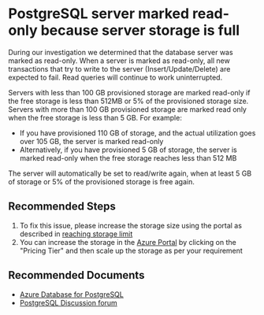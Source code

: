 <properties
	pageTitle="Orcas PostgreSQL server marked read-only"
	description="Orcas PostgreSQL server not eritable because server storage is full"
	infoBubbleText="Found PostgreSQL server read-only. See details on the right"
	service="microsoft.dbforpostgresql"
	resource="dbforpostgresql"
	authors="seanliang"
	ms.author="zhlian"
	displayOrder="100"
	articleId="dbforpostgresql-disk-full-error"
	diagnosticScenario="OrcasPostgresServerNotWritable"
	selfHelpType="rca"
	supportTopicIds="32628458, 32628418"
	resourceTags="windows, linux"
	productPesIds="16222, 17067"
	cloudEnvironments="public, blackForest, fairfax, mooncake"
	ownershipId="AzureData_AzureDatabaseforPostgreSQL"
/>

# PostgreSQL server marked read-only because server storage is full

<!--issueDescription-->
During our investigation we determined that the database server was marked as read-only. When a server is marked as read-only, all new transactions that try to write to the server (Insert/Update/Delete) are expected to fail. Read queries will continue to work uninterrupted.
<!--/issueDescription-->

Servers with less than 100 GB provisioned storage are marked read-only if the free storage is less than 512MB or 5% of the provisioned storage size. Servers with more than 100 GB provisioned storage are marked read only when the free storage is less than 5 GB. For example:

* If you have provisioned 110 GB of storage, and the actual utilization goes over 105 GB, the server is marked read-only
* Alternatively, if you have provisioned 5 GB of storage, the server is marked read-only when the free storage reaches less than 512 MB

The server will automatically be set to read/write again, when at least 5 GB of storage or 5% of the provisioned storage is free again.
<!--/issueDescription-->

## **Recommended Steps**

1. To fix this issue, please increase the storage size using the portal as described in [reaching storage limit](https://docs.microsoft.com/azure/postgresql/concepts-pricing-tiers)
2. You can increase the storage in the [Azure Portal](https://portal.azure.com) by clicking on the "Pricing Tier" and then scale up the storage as per your requirement

## **Recommended Documents**

* [Azure Database for PostgreSQL](https://azure.microsoft.com/services/postgresql/)
* [PostgreSQL Discussion forum](https://social.msdn.microsoft.com/Forums/home?forum=AzureDatabaseforPostgreSQL)
